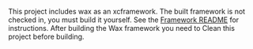 This project includes wax as an xcframework.  The built framework is not checked in, you must build it yourself.  See the [Framework README](../../framework/README.md) for instructions.  After building the Wax framework you need to Clean this project before building.

